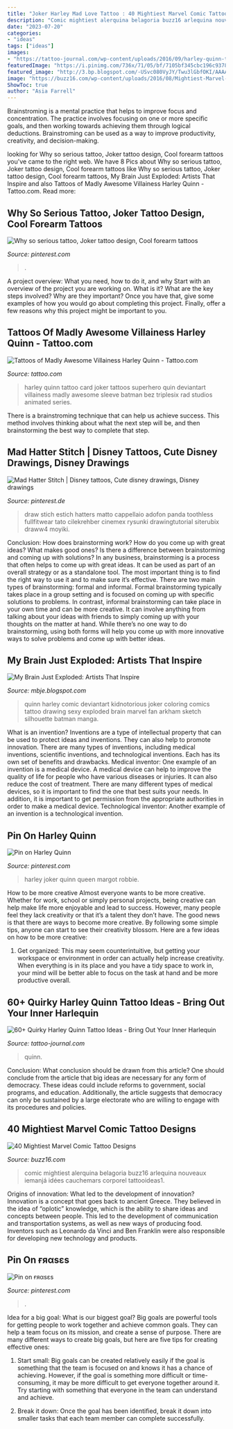 ```yaml
---
title: "Joker Harley Mad Love Tattoo : 40 Mightiest Marvel Comic Tattoo Designs"
description: "Comic mightiest alerquina belagoria buzz16 arlequina nouveaux iemanjá idées cauchemars corporel tattooideas1"
date: "2023-07-20"
categories:
- "ideas"
tags: ["ideas"]
images:
- "https://tattoo-journal.com/wp-content/uploads/2016/09/harley-quinn-tattoo28-650x650.jpg"
featuredImage: "https://i.pinimg.com/736x/71/05/bf/7105bf345cbc196c9378410e911887e0.jpg"
featured_image: "http://3.bp.blogspot.com/-USvc080VyJY/Twu3lGbfOKI/AAAAAAAAAFM/H5rZcdAu7bA/s1600/comic_oasis_harley_quinn_by_kidnotorious-d3cjujj.jpg"
image: "https://buzz16.com/wp-content/uploads/2016/08/Mightiest-Marvel-Comic-Tattoo-Designs-32.jpg"
ShowToc: true
author: "Asia Farrell"
---
```



Brainstroming is a mental practice that helps to improve focus and concentration. The practice involves focusing on one or more specific goals, and then working towards achieving them through logical deductions. Brainstroming can be used as a way to improve productivity, creativity, and decision-making.

	

		
looking for Why so serious tattoo, Joker tattoo design, Cool forearm tattoos you've came to the right web. We have 8 Pics about Why so serious tattoo, Joker tattoo design, Cool forearm tattoos like Why so serious tattoo, Joker tattoo design, Cool forearm tattoos, My Brain Just Exploded: Artists That Inspire and also Tattoos of Madly Awesome Villainess Harley Quinn - Tattoo.com. Read more:
		
    
## Why So Serious Tattoo, Joker Tattoo Design, Cool Forearm Tattoos

<img loading=lazy src="https://i.pinimg.com/originals/fe/93/34/fe9334d27379b3b6a97229c5c9566528.jpg" onerror="this.onerror=null;this.src='https://tse3.mm.bing.net/th?id=OIP.C0EWh2-fMVfUy5o32qHfagHaEe&amp;pid=15.1';" alt="Why so serious tattoo, Joker tattoo design, Cool forearm tattoos">

_Source: pinterest.com_

>. 

	

A project overview: What you need, how to do it, and why
Start with an overview of the project you are working on. What is it? What are the key steps involved? Why are they important? Once you have that, give some examples of how you would go about completing this project. Finally, offer a few reasons why this project might be important to you.

    
## Tattoos Of Madly Awesome Villainess Harley Quinn - Tattoo.com

<img loading=lazy src="http://img11.deviantart.net/0d7e/i/2008/220/7/4/harley_quinn_joker_card_tattoo_by_carlyshephard.jpg" onerror="this.onerror=null;this.src='https://tse1.mm.bing.net/th?id=OIP.knhH3GfY6DeYkSg6IOFr6gHaLH&amp;pid=15.1';" alt="Tattoos of Madly Awesome Villainess Harley Quinn - Tattoo.com">

_Source: tattoo.com_

>harley quinn tattoo card joker tattoos superhero quin deviantart villainess madly awesome sleeve batman bez triplesix rad studios animated series. 

	

There is a brainstroming technique that can help us achieve success. This method involves thinking about what the next step will be, and then brainstorming the best way to complete that step.

    
## Mad Hatter Stitch | Disney Tattoos, Cute Disney Drawings, Disney Drawings

<img loading=lazy src="https://i.pinimg.com/736x/71/05/bf/7105bf345cbc196c9378410e911887e0.jpg" onerror="this.onerror=null;this.src='https://tse1.mm.bing.net/th?id=OIP.58fev2W6aaBHuXBjukPuNQHaG7&amp;pid=15.1';" alt="Mad Hatter Stitch | Disney tattoos, Cute disney drawings, Disney drawings">

_Source: pinterest.de_

>draw stich estich hatters matto cappellaio adofon panda toothless fullfitwear tato cilekrehber cinemex rysunki drawingtutorial siterubix draww4 moyiki. 

	

Conclusion: How does brainstorming work? How do you come up with great ideas? What makes good ones? Is there a difference between brainstorming and coming up with solutions?
In any business, brainstorming is a process that often helps to come up with great ideas. It can be used as part of an overall strategy or as a standalone tool. The most important thing is to find the right way to use it and to make sure it’s effective. There are two main types of brainstorming: formal and informal. Formal brainstorming typically takes place in a group setting and is focused on coming up with specific solutions to problems. In contrast, informal brainstorming can take place in your own time and can be more creative. It can involve anything from talking about your ideas with friends to simply coming up with your thoughts on the matter at hand. While there’s no one way to do brainstorming, using both forms will help you come up with more innovative ways to solve problems and come up with better ideas.

    
## My Brain Just Exploded: Artists That Inspire

<img loading=lazy src="http://3.bp.blogspot.com/-USvc080VyJY/Twu3lGbfOKI/AAAAAAAAAFM/H5rZcdAu7bA/s1600/comic_oasis_harley_quinn_by_kidnotorious-d3cjujj.jpg" onerror="this.onerror=null;this.src='https://tse4.mm.bing.net/th?id=OIP.JPvVVseucVqInP7BDqF-EAAAAA&amp;pid=15.1';" alt="My Brain Just Exploded: Artists That Inspire">

_Source: mbje.blogspot.com_

>quinn harley comic deviantart kidnotorious joker coloring comics tattoo drawing sexy exploded brain marvel fan arkham sketch silhouette batman manga. 

	

What is an invention?
Inventions are a type of intellectual property that can be used to protect ideas and inventions. They can also help to promote innovation. There are many types of inventions, including medical inventions, scientific inventions, and technological inventions. Each has its own set of benefits and drawbacks.
Medical inventor: 
One example of an invention is a medical device. A medical device can help to improve the quality of life for people who have various diseases or injuries. It can also reduce the cost of treatment. 
There are many different types of medical devices, so it is important to find the one that best suits your needs. In addition, it is important to get permission from the appropriate authorities in order to make a medical device. 
Technological inventor: 
Another example of an invention is a technological invention.

    
## Pin On Harley Quinn

<img loading=lazy src="https://i.pinimg.com/736x/92/77/55/927755da99cee0d237f1be2cab04b12c--harley-queen-joker.jpg" onerror="this.onerror=null;this.src='https://tse4.mm.bing.net/th?id=OIP.33B_2GyJ3NSgIKjPk-8bpwHaJx&amp;pid=15.1';" alt="Pin on Harley Quinn">

_Source: pinterest.com_

>harley joker quinn queen margot robbie. 

	

How to be more creative
Almost everyone wants to be more creative. Whether for work, school or simply personal projects, being creative can help make life more enjoyable and lead to success. However, many people feel they lack creativity or that it’s a talent they don’t have. The good news is that there are ways to become more creative. By following some simple tips, anyone can start to see their creativity blossom.
Here are a few ideas on how to be more creative:

1) Get organized: This may seem counterintuitive, but getting your workspace or environment in order can actually help increase creativity. When everything is in its place and you have a tidy space to work in, your mind will be better able to focus on the task at hand and be more productive overall.

    
## 60+ Quirky Harley Quinn Tattoo Ideas - Bring Out Your Inner Harlequin

<img loading=lazy src="https://tattoo-journal.com/wp-content/uploads/2016/09/harley-quinn-tattoo28-650x650.jpg" onerror="this.onerror=null;this.src='https://tse2.mm.bing.net/th?id=OIP.Vq_MJ29L06ZPih_833pecgHaHa&amp;pid=15.1';" alt="60+ Quirky Harley Quinn Tattoo Ideas - Bring Out Your Inner Harlequin">

_Source: tattoo-journal.com_

>quinn. 

	

Conclusion: What conclusion should be drawn from this article?
One should conclude from the article that big ideas are necessary for any form of democracy. These ideas could include reforms to government, social programs, and education. Additionally, the article suggests that democracy can only be sustained by a large electorate who are willing to engage with its procedures and policies.

    
## 40 Mightiest Marvel Comic Tattoo Designs

<img loading=lazy src="https://buzz16.com/wp-content/uploads/2016/08/Mightiest-Marvel-Comic-Tattoo-Designs-32.jpg" onerror="this.onerror=null;this.src='https://tse2.mm.bing.net/th?id=OIP.UYQo8l5yDWzOSHcs24Nq7wHaNV&amp;pid=15.1';" alt="40 Mightiest Marvel Comic Tattoo Designs">

_Source: buzz16.com_

>comic mightiest alerquina belagoria buzz16 arlequina nouveaux iemanjá idées cauchemars corporel tattooideas1. 

	

Origins of innovation: What led to the development of innovation?
Innovation is a concept that goes back to ancient Greece. They believed in the idea of “oplotic” knowledge, which is the ability to share ideas and concepts between people. This led to the development of communication and transportation systems, as well as new ways of producing food. Inventors such as Leonardo da Vinci and Ben Franklin were also responsible for developing new technology and products.

    
## Pin On ғяαsεs

<img loading=lazy src="https://i.pinimg.com/736x/91/94/67/919467d94ce4d0d10a49503750cb734a--tes.jpg" onerror="this.onerror=null;this.src='https://tse1.mm.bing.net/th?id=OIP.6TONs82wZcWEBw-sW0DmegHaLa&amp;pid=15.1';" alt="Pin on ғяαsεs">

_Source: pinterest.com_

>. 

	

Idea for a big goal: What is our biggest goal?
Big goals are powerful tools for getting people to work together and achieve common goals. They can help a team focus on its mission, and create a sense of purpose. 
There are many different ways to create big goals, but here are five tips for creating effective ones: 

1. Start small: Big goals can be created relatively easily if the goal is something that the team is focused on and knows it has a chance of achieving. However, if the goal is something more difficult or time-consuming, it may be more difficult to get everyone together around it. Try starting with something that everyone in the team can understand and achieve. 

2. Break it down: Once the goal has been identified, break it down into smaller tasks that each team member can complete successfully.

